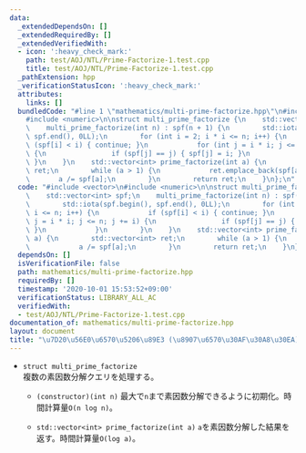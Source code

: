```yaml
---
data:
  _extendedDependsOn: []
  _extendedRequiredBy: []
  _extendedVerifiedWith:
  - icon: ':heavy_check_mark:'
    path: test/AOJ/NTL/Prime-Factorize-1.test.cpp
    title: test/AOJ/NTL/Prime-Factorize-1.test.cpp
  _pathExtension: hpp
  _verificationStatusIcon: ':heavy_check_mark:'
  attributes:
    links: []
  bundledCode: "#line 1 \"mathematics/multi-prime-factorize.hpp\"\n#include <vector>\n\
    #include <numeric>\n\nstruct multi_prime_factorize {\n    std::vector<int> spf;\n\
    \    multi_prime_factorize(int n) : spf(n + 1) {\n        std::iota(spf.begin(),\
    \ spf.end(), 0LL);\n        for (int i = 2; i * i <= n; i++) {\n            if\
    \ (spf[i] < i) { continue; }\n            for (int j = i * i; j <= n; j += i)\
    \ {\n                if (spf[j] == j) { spf[j] = i; }\n            }\n       \
    \ }\n    }\n    std::vector<int> prime_factorize(int a) {\n        std::vector<int>\
    \ ret;\n        while (a > 1) {\n            ret.emplace_back(spf[a]);\n     \
    \       a /= spf[a];\n        }\n        return ret;\n    }\n};\n"
  code: "#include <vector>\n#include <numeric>\n\nstruct multi_prime_factorize {\n\
    \    std::vector<int> spf;\n    multi_prime_factorize(int n) : spf(n + 1) {\n\
    \        std::iota(spf.begin(), spf.end(), 0LL);\n        for (int i = 2; i *\
    \ i <= n; i++) {\n            if (spf[i] < i) { continue; }\n            for (int\
    \ j = i * i; j <= n; j += i) {\n                if (spf[j] == j) { spf[j] = i;\
    \ }\n            }\n        }\n    }\n    std::vector<int> prime_factorize(int\
    \ a) {\n        std::vector<int> ret;\n        while (a > 1) {\n            ret.emplace_back(spf[a]);\n\
    \            a /= spf[a];\n        }\n        return ret;\n    }\n};"
  dependsOn: []
  isVerificationFile: false
  path: mathematics/multi-prime-factorize.hpp
  requiredBy: []
  timestamp: '2020-10-01 15:53:52+09:00'
  verificationStatus: LIBRARY_ALL_AC
  verifiedWith:
  - test/AOJ/NTL/Prime-Factorize-1.test.cpp
documentation_of: mathematics/multi-prime-factorize.hpp
layout: document
title: "\u7D20\u56E0\u6570\u5206\u89E3 (\u8907\u6570\u30AF\u30A8\u30EA)"
---
```


- `struct multi_prime_factorize`  
  複数の素因数分解クエリを処理する。

  - `(constructor)(int n)`
  最大で`n`まで素因数分解できるように初期化。時間計算量`O(n log n)`。

  - `std::vector<int> prime_factorize(int a)`
  `a`を素因数分解した結果を返す。時間計算量`O(log a)`。
